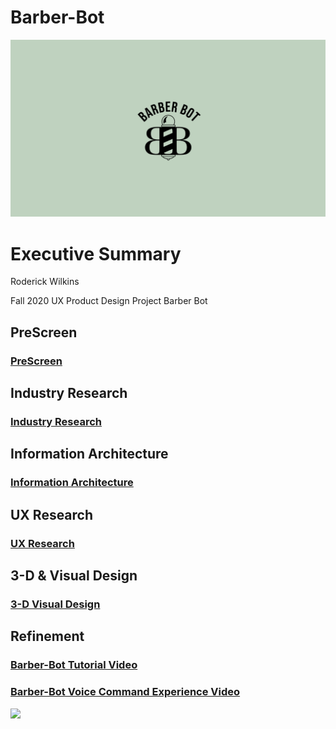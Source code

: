 # Barber-Bot
<img src="images/logo.png">

# Executive Summary

Roderick Wilkins


Fall 2020 UX Product Design Project
Barber Bot


## PreScreen 
### [PreScreen](https://github.com/maubanel/Barber-Bot/blob/master/prescreen.md)

## Industry Research
### [Industry Research](https://github.com/maubanel/Barber-Bot/blob/master/IndustryResearch.md)

## Information Architecture
### [Information Architecture](https://github.com/maubanel/Barber-Bot/blob/master/InformationArchitecture.md)

## UX Research
### [UX Research](UXResearch.md)


## 3-D & Visual Design
### [3-D Visual Design](3dvisualdesign.md)

## Refinement 
### [Barber-Bot Tutorial Video](https://lsu.box.com/s/dxuid4if3rrg0w6i50anih0spqv9csft)
### [Barber-Bot Voice Command Experience Video](https://lsu.box.com/s/fiyxcsd92hlnrgrdeg2cfovxq9hxq48q)

<img src="images/bbbox.jpg">

